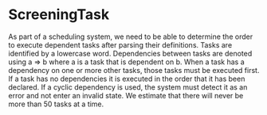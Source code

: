 # ScreeningTask
As part of a scheduling system, we need to be able to determine the order to execute dependent
tasks after parsing their definitions.
Tasks are identified by a lowercase word. Dependencies between tasks are denoted using a =&gt; b
where a is a task that is dependent on b.
When a task has a dependency on one or more other tasks, those tasks must be executed first. If a
task has no dependencies it is executed in the order that it has been declared. If a cyclic dependency
is used, the system must detect it as an error and not enter an invalid state.
We estimate that there will never be more than 50 tasks at a time.
